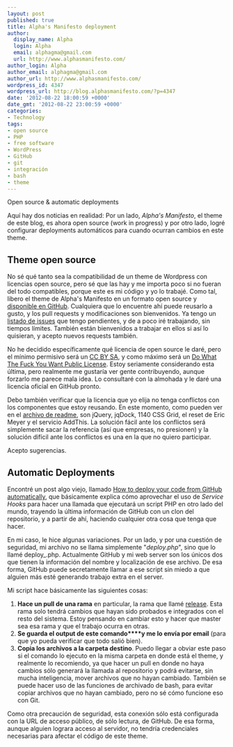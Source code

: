 ```yaml
---
layout: post
published: true
title: Alpha's Manifesto deployment
author:
  display_name: Alpha
  login: Alpha
  email: alphagma@gmail.com
  url: http://www.alphasmanifesto.com/
author_login: Alpha
author_email: alphagma@gmail.com
author_url: http://www.alphasmanifesto.com/
wordpress_id: 4347
wordpress_url: http://blog.alphasmanifesto.com/?p=4347
date: '2012-08-22 18:00:59 +0000'
date_gmt: '2012-08-22 23:00:59 +0000'
categories:
- Technology
tags:
- open source
- PHP
- free software
- WordPress
- GitHub
- git
- integración
- bash
- theme
---
```

Open source & automatic deployments


Aquí hay dos noticias en realidad: Por un lado, _Alpha's Manifesto_, el theme de este blog, es ahora open source (work in progress) y por otro lado, logré configurar deployments automáticos para cuando ocurran cambios en este theme.

<!--more-->

## Theme open source

No sé qué tanto sea la compatibilidad de un theme de Wordpress con licencias open source, pero sé que las hay y me importa poco si no fueran del todo compatibles, porque este es mi código y yo lo trabajé. Como tal, libero el theme de Alpha's Manifesto en un formato open source y [disponible en GitHub](https://github.com/AlphaGit/alphasmanifesto). Cualquiera que lo encuentre ahí puede reusarlo a gusto, y los pull requests y modificaciones son bienvenidos. Ya tengo un [listado de issues](https://github.com/AlphaGit/alphasmanifesto/issues?state=open) que tengo pendientes, y de a poco iré trabajando, sin tiempos límites. También están bienvenidos a trabajar en ellos si así lo quisieran, y acepto nuevos requests también.

No he decidido específicamente qué licencia de open source le daré, pero el mínimo permisivo será un [CC BY SA](http://freedomdefined.org/Licenses/CC-BY-SA), y como máximo será un [Do What The Fuck You Want Public License](http://sam.zoy.org/wtfpl/). Estoy seriamente considerando esta última, pero realmente me gustaría ver gente contribuyendo, aunque forzarlo me parece mala idea. Lo consultaré con la almohada y le daré una licencia oficial en GitHub pronto.

Debo también verificar que la licencia que yo elija no tenga conflictos con los componentes que estoy reusando. En este momento, como pueden ver en el [archivo de readme](https://github.com/AlphaGit/alphasmanifesto/blob/release/README.md), son jQuery, jqDock, 1140 CSS Grid, el reset de Eric Meyer y el servicio AddThis. La solución fácil ante los conflictos será simplemente sacar la referencia (así que empresas, no presionen) y la solución difícil ante los conflictos es una en la que no quiero participar.

Acepto sugerencias.

## Automatic Deployments

Encontré un post algo viejo, llamado [How to deploy your code from GitHub automatically](http://shinyplasticbag.posterous.com/how-to-deploy-your-code-from-github-automatic), que básicamente explica cómo aprovechar el uso de _Service Hooks_ para hacer una llamada que ejecutará un script PHP en otro lado del mundo, trayendo la última información de GitHub con un clon del repositorio, y a partir de ahí, haciendo cualquier otra cosa que tenga que hacer.

En mi caso, le hice algunas variaciones. Por un lado, y por una cuestión de seguridad, mi archivo no se llama simplemente "_deploy.php_", sino que lo llamé deploy_<randomString>.php. Actualmente GitHub y mi web server son los únicos dos que tienen la información del nombre y localización de ese archivo. De esa forma, GitHub puede secretamente llamar a ese script sin miedo a que alguien más esté generando trabajo extra en el server.

Mi script hace básicamente las siguientes cosas:

1. **Hace un pull de una rama** en particular, la rama que llamé [release](https://github.com/AlphaGit/alphasmanifesto/tree/release). Esta rama solo tendrá cambios que hayan sido probados e integrados con el resto del sistema. Estoy pensando en cambiar esto y hacer que master sea esa rama y que el trabajo ocurra en otras.
1. **Se guarda el output de este comando****y me lo envía por email** (para que yo pueda verificar que todo salió bien).
1. **Copia los archivos a la carpeta destino**. Puedo llegar a obviar este paso si el comando lo ejecuto en la misma carpeta en donde está el theme, y realmente lo recomiendo, ya que hacer un pull en donde no haya cambios sólo generará la llamada al repositorio y podrá evitarse, sin mucha inteligencia, mover archivos que no hayan cambiado. También se puede hacer uso de las funciones de archivado de bash, para evitar copiar archivos que no hayan cambiado, pero no sé cómo funcione eso con Git.

Como otra precaución de seguridad, esta conexión sólo está configurada con la URL de acceso público, de sólo lectura, de GitHub. De esa forma, aunque alguien lograra acceso al servidor, no tendría credenciales necesarias para afectar el código de este theme.
